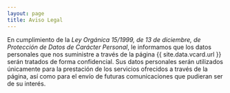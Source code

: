 ```yaml
---
layout: page
title: Aviso Legal
---
```


En cumplimiento de la *Ley Orgánica 15/1999, de 13 de diciembre, de Protección de Datos de Carácter Personal*, le informamos que los datos personales que nos suministre a través de la página {{ site.data.vcard.url }} serán tratados de forma confidencial. Sus datos personales serán utilizados únicamente para la prestación de los servicios ofrecidos a través de la página, así como para el envío de futuras comunicaciones que pudieran ser de su interés.
